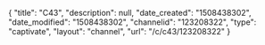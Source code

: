 {
    "title": "C43",
    "description": null,
    "date_created": "1508438302",
    "date_modified": "1508438302",
    "channelid": "123208322",
    "type": "captivate",
    "layout": "channel",
    "url": "\/c\/c43\/123208322"
}